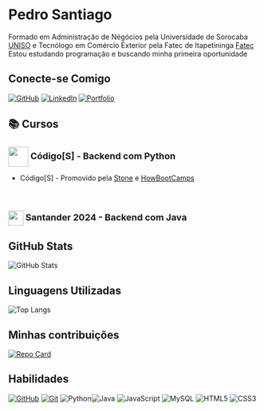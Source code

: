 
# Pedro Santiago

Formado em Administração de Négócios pela Universidade de Sorocaba [UNISO](https://www.uniso.br/home) e Tecnólogo em Comércio Exterior pela Fatec de Itapetininga [Fatec](https://fatecitapetininga.edu.br/)<br>
Estou estudando programação e buscando minha primeira oportunidade

## Conecte-se Comigo
[![GitHub](https://img.shields.io/badge/GitHub-100000?style=for-the-badge&logo=github&logoColor=white)](https://github.com/psantiago20)
[![LinkedIn](https://img.shields.io/badge/LinkedIn-0077B5?style=for-the-badge&logo=linkedin&logoColor=white)](https://www.linkedin.com/in/pedroasantiago/)
[![Portfolio](https://img.shields.io/badge/Portfolio-FF5722?style=for-the-badge&logo=todoist&logoColor=white)](https://www.dio.me/users/pedroasanti)



## 📚 Cursos
<h1 style="font-size:18px">
    <a href="https://jornada.pessoas.stone.com.br/educacao">
     <img align="center" width="40px" src="https://upload.wikimedia.org/wikipedia/commons/a/a8/Logo-Stone.svg"></a>
    <span> Código[S] - Backend com Python</span>
</h1>

- Código[S] - Promovido pela [Stone](https://jornada.pessoas.stone.com.br/educacao) e [HowBootCamps](https://howedu.com.br/)

<br>
<h1 style="font-size:18px">
    <a href="https://www.dio.me/">
     <img align="center" width="30px" src="https://hermes.digitalinnovation.one/assets/diome/logo-minimized.png"></a>
    <span> Santander 2024 - Backend com Java</span>
</h1>

## GitHub Stats
![GitHub Stats](https://github-readme-stats.vercel.app/api?username=psantiago20&theme=transparent&bg_color=000&border_color=30A3DC&show_icons=true&icon_color=30A3DC&title_color=E94D5F&text_color=FFF&hide_title=true)

## Linguagens Utilizadas
![Top Langs](https://github-readme-stats-git-masterrstaa-rickstaa.vercel.app/api/top-langs/?username=psantiago20&layout=compact&bg_color=000&border_color=30A3DC&title_color=E94D5F&text_color=FFF)

## Minhas contribuições
[![Repo Card](https://github-readme-stats.vercel.app/api/pin/?username=psantiago20&repo=dio-lab-open-source&bg_color=000&border_color=30A3DC&show_icons=true&icon_color=30A3DC&title_color=E94D5F&text_color=FFF)](https://github.com/psantiago20/dio-lab-open-source)

## Habilidades

[![GitHub](https://img.shields.io/badge/GitHub-100000?style=for-the-badge&logo=github&logoColor=white)](https://docs.github.com/pt)
[![Git](https://img.shields.io/badge/GIT-E44C30?style=for-the-badge&logo=git&logoColor=white)](https://git-scm.com/)
![Python](https://img.shields.io/badge/python-3670A0?style=for-the-badge&logo=python&logoColor=ffdd54)![Java](https://img.shields.io/badge/java-%23ED8B00.svg?style=for-the-badge&logo=openjdk&logoColor=white)
![JavaScript](https://img.shields.io/badge/JavaScript-F7DF1E?style=for-the-badge&logo=javascript&logoColor=black)
![MySQL](https://img.shields.io/badge/MySQL-00000F?style=for-the-badge&logo=mysql&logoColor=white)
![HTML5](https://img.shields.io/badge/HTML5-E34F26?style=for-the-badge&logo=html5&logoColor=white)
![CSS3](https://img.shields.io/badge/CSS3-1572B6?style=for-the-badge&logo=css3&logoColor=white)